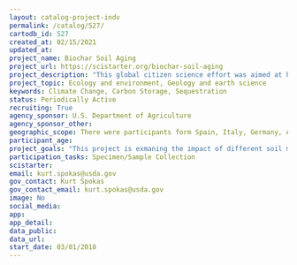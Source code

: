 ```yaml
---
layout: catalog-project-indv
permalink: /catalog/527/
cartodb_id: 527
created_at: 02/15/2021
updated_at: 
project_name: Biochar Soil Aging
project_url: https://scistarter.org/biochar-soil-aging
project_description: "This global citizen science effort was aimed at having volunteers bury biochar samples in their local soil for a period of 3 to 6 months, and then retrieve these samples and return them to the USDA-ARS for analysis.  This project was unique in that it provided the opportunity to age the same biochar in various soils across the globe, which would not have been possible to achieve through normal research collaborations or projects."
project_topic: Ecology and environment, Geology and earth science
keywords: Climate Change, Carbon Storage, Sequestration
status: Periodically Active
recruiting: True
agency_sponsor: U.S. Department of Agriculture
agency_sponsor_other: 
geographic_scope: There were participants form Spain, Italy, Germany, Austria, South Korea, Brazil, and the US states of Kansas, Wisconsin, Missouri, Texas, California, Minnesota, Illinois, Idaho, South Carolina, Florida, and Alabama.
participant_age: 
project_goals: "This project is exmaning the impact of different soil mineralogies and climates on alterations in biochar agrochemical sorption and greenhouse gas mitigation potentials."
participation_tasks: Specimen/Sample Collection
scistarter: 
email: kurt.spokas@usda.gov
gov_contact: Kurt Spokas
gov_contact_email: kurt.spokas@usda.gov
image: No
social_media: 
app: 
app_detail: 
data_public: 
data_url: 
start_date: 03/01/2018
---
```

